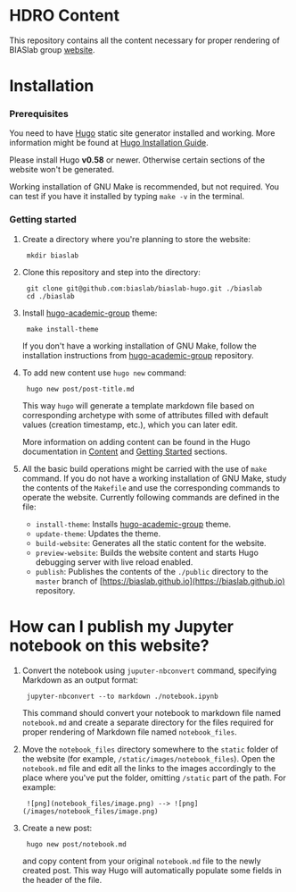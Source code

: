 # HDRO Content 

This repository contains all the content necessary for proper rendering of BIASlab group [website](https://biaslab.github.io).

# Installation

### Prerequisites
You need to have [Hugo](https://gohugo.io) static site generator installed and working. More information might be found at [Hugo Installation Guide](https://gohugo.io/overview/installing/).

Please install Hugo **v0.58** or newer. Otherwise certain sections of the website won't be generated.

Working installation of GNU Make is recommended, but not required. You can test if you have it installed by typing `make -v` in the terminal.

### Getting started
1. Create a directory where you're planning to store the website:

        mkdir biaslab

2. Clone this repository and step into the directory:

        git clone git@github.com:biaslab/biaslab-hugo.git ./biaslab
        cd ./biaslab

3. Install [hugo-academic-group](https://github.com/biaslab/hugo-academic-group/) theme:

        make install-theme

    If you don't have a working installation of GNU Make, follow the installation instructions from [hugo-academic-group](https://github.com/biaslab/hugo-academic-group/) repository.

4. To add new content use `hugo new` command:

        hugo new post/post-title.md

    This way `hugo` will generate a template markdown file based on corresponding archetype with some of attributes filled with default values (creation timestamp, etc.), which you can later edit.

    More information on adding content can be found in the Hugo documentation in [Content](https://gohugo.io/content/organization/) and [Getting Started](https://gohugo.io/overview/quickstart/) sections.

5. All the basic build operations might be carried with the use of `make` command. If you do not have a working installation of GNU Make, study the contents of the `Makefile` and use the corresponding commands to operate the website. Currently following commands are defined in the file:

    * `install-theme`: Installs [hugo-academic-group](https://github.com/biaslab/hugo-academic-group/) theme.
    * `update-theme`: Updates the theme.
    * `build-website`: Generates all the static content for the website.
    * `preview-website`: Builds the website content and starts Hugo debugging server with live reload enabled.
    * `publish`: Publishes the contents of the `./public` directory to the `master` branch of [https://biaslab.github.io](https://biaslab.github.io) repository.

# How can I publish my Jupyter notebook on this website?

1. Convert the notebook using `juputer-nbconvert` command, specifying Markdown as an output format:

        jupyter-nbconvert --to markdown ./notebook.ipynb

    This command should convert your notebook to markdown file named `notebook.md` and create a separate directory for the files required for proper rendering of Markdown file named `notebook_files`.

2. Move the `notebook_files` directory somewhere to the `static` folder of the website (for example, `/static/images/notebook_files`). Open the `notebook.md` file and edit all the links to the images accordingly to the place where you've put the folder, omitting `/static` part of the path. For example:

        ![png](notebook_files/image.png) --> ![png](/images/notebook_files/image.png)

3. Create a new post:

        hugo new post/notebook.md

    and copy content from your original `notebook.md` file to the newly created post. This way Hugo will automatically populate some fields in the header of the file.
